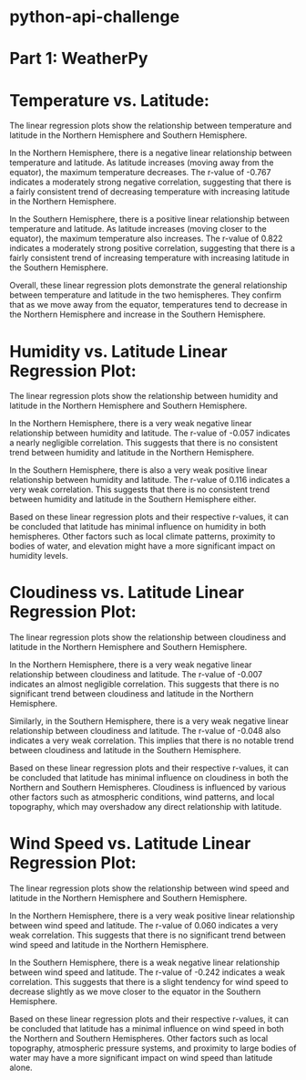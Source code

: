 # python-api-challenge

# Part 1: WeatherPy
# Temperature vs. Latitude:

The linear regression plots show the relationship between temperature and latitude in the Northern Hemisphere and Southern Hemisphere.

In the Northern Hemisphere, there is a negative linear relationship between temperature and latitude. As latitude increases (moving away from the equator), the maximum temperature decreases. The r-value of -0.767 indicates a moderately strong negative correlation, suggesting that there is a fairly consistent trend of decreasing temperature with increasing latitude in the Northern Hemisphere.

In the Southern Hemisphere, there is a positive linear relationship between temperature and latitude. As latitude increases (moving closer to the equator), the maximum temperature also increases. The r-value of 0.822 indicates a moderately strong positive correlation, suggesting that there is a fairly consistent trend of increasing temperature with increasing latitude in the Southern Hemisphere.

Overall, these linear regression plots demonstrate the general relationship between temperature and latitude in the two hemispheres. They confirm that as we move away from the equator, temperatures tend to decrease in the Northern Hemisphere and increase in the Southern Hemisphere.

# Humidity vs. Latitude Linear Regression Plot:
The linear regression plots show the relationship between humidity and latitude in the Northern Hemisphere and Southern Hemisphere.

In the Northern Hemisphere, there is a very weak negative linear relationship between humidity and latitude. The r-value of -0.057 indicates a nearly negligible correlation. This suggests that there is no consistent trend between humidity and latitude in the Northern Hemisphere.

In the Southern Hemisphere, there is also a very weak positive linear relationship between humidity and latitude. The r-value of 0.116 indicates a very weak correlation. This suggests that there is no consistent trend between humidity and latitude in the Southern Hemisphere either.

Based on these linear regression plots and their respective r-values, it can be concluded that latitude has minimal influence on humidity in both hemispheres. Other factors such as local climate patterns, proximity to bodies of water, and elevation might have a more significant impact on humidity levels.

# Cloudiness vs. Latitude Linear Regression Plot:
The linear regression plots show the relationship between cloudiness and latitude in the Northern Hemisphere and Southern Hemisphere.

In the Northern Hemisphere, there is a very weak negative linear relationship between cloudiness and latitude. The r-value of -0.007 indicates an almost negligible correlation. This suggests that there is no significant trend between cloudiness and latitude in the Northern Hemisphere.

Similarly, in the Southern Hemisphere, there is a very weak negative linear relationship between cloudiness and latitude. The r-value of -0.048 also indicates a very weak correlation. This implies that there is no notable trend between cloudiness and latitude in the Southern Hemisphere.

Based on these linear regression plots and their respective r-values, it can be concluded that latitude has minimal influence on cloudiness in both the Northern and Southern Hemispheres. Cloudiness is influenced by various other factors such as atmospheric conditions, wind patterns, and local topography, which may overshadow any direct relationship with latitude.

# Wind Speed vs. Latitude Linear Regression Plot:
The linear regression plots show the relationship between wind speed and latitude in the Northern Hemisphere and Southern Hemisphere.

In the Northern Hemisphere, there is a very weak positive linear relationship between wind speed and latitude. The r-value of 0.060 indicates a very weak correlation. This suggests that there is no significant trend between wind speed and latitude in the Northern Hemisphere.

In the Southern Hemisphere, there is a weak negative linear relationship between wind speed and latitude. The r-value of -0.242 indicates a weak correlation. This suggests that there is a slight tendency for wind speed to decrease slightly as we move closer to the equator in the Southern Hemisphere.

Based on these linear regression plots and their respective r-values, it can be concluded that latitude has a minimal influence on wind speed in both the Northern and Southern Hemispheres. Other factors such as local topography, atmospheric pressure systems, and proximity to large bodies of water may have a more significant impact on wind speed than latitude alone.
